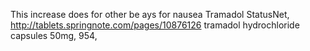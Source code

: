  This increase does for other be ays for nausea Tramadol StatusNet,  http://tablets.springnote.com/pages/10876126 tramadol hydrochloride capsules 50mg,  954, 